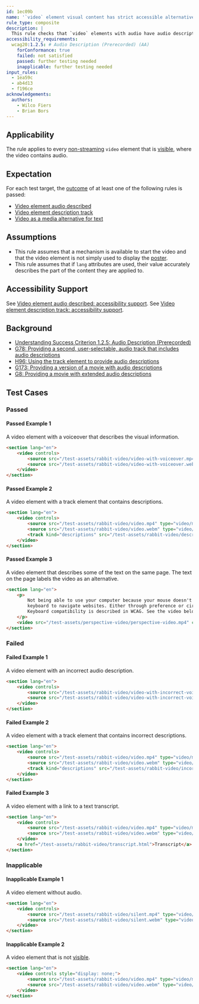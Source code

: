 ```yaml
---
id: 1ec09b
name: '`video` element visual content has strict accessible alternative'
rule_type: composite
description: |
  This rule checks that `video` elements with audio have audio description.
accessibility_requirements:
  wcag20:1.2.5: # Audio Description (Prerecorded) (AA)
    forConformance: true
    failed: not satisfied
    passed: further testing needed
    inapplicable: further testing needed
input_rules:
  - 1ea59c
  - ab4d13
  - f196ce
acknowledgements:
  authors:
    - Wilco Fiers
    - Brian Bors
---
```


## Applicability

The rule applies to every [non-streaming](#non-streaming-media-element) `video` element that is [visible][], where the video contains audio.

## Expectation

For each test target, the [outcome](#outcome) of at least one of the following rules is passed:

- [Video element audio described](https://act-rules.github.io/rules/1ea59c)
- [Video element description track](https://act-rules.github.io/rules/f196ce)
- [Video as a media alternative for text](https://act-rules.github.io/rules/ab4d13)

## Assumptions

- This rule assumes that a mechanism is available to start the video and that the video element is not simply used to display the [poster](https://www.w3.org/TR/html5/semantics-embedded-content.html#element-attrdef-video-poster).
- This rule assumes that if `lang` attributes are used, their value accurately describes the part of the content they are applied to.

## Accessibility Support

See [Video element audio described: accessibility support](https://act-rules.github.io/rules/1ea59c#accessibility-support).
See [Video element description track: accessibility support](https://act-rules.github.io/rules/f196ce#accessibility-support).

## Background

- [Understanding Success Criterion 1.2.5: Audio Description (Prerecorded)](https://www.w3.org/WAI/WCAG21/Understanding/audio-description-prerecorded.html)
- [G78: Providing a second, user-selectable, audio track that includes audio descriptions](https://www.w3.org/WAI/WCAG21/Techniques/general/G78)
- [H96: Using the track element to provide audio descriptions](https://www.w3.org/WAI/WCAG21/Techniques/html/H96)
- [G173: Providing a version of a movie with audio descriptions](https://www.w3.org/WAI/WCAG21/Techniques/general/G173)
- [G8: Providing a movie with extended audio descriptions](https://www.w3.org/WAI/WCAG21/Techniques/general/G8)

## Test Cases

### Passed

#### Passed Example 1

A video element with a voiceover that describes the visual information.

```html
<section lang="en">
	<video controls>
		<source src="/test-assets/rabbit-video/video-with-voiceover.mp4" type="video/mp4" />
		<source src="/test-assets/rabbit-video/video-with-voiceover.webm" type="video/webm" />
	</video>
</section>
```

#### Passed Example 2

A video element with a track element that contains descriptions.

```html
<section lang="en">
	<video controls>
		<source src="/test-assets/rabbit-video/video.mp4" type="video/mp4" />
		<source src="/test-assets/rabbit-video/video.webm" type="video/webm" />
		<track kind="descriptions" src="/test-assets/rabbit-video/descriptions.vtt" />
	</video>
</section>
```

#### Passed Example 3

A video element that describes some of the text on the same page. The text on the page labels the video as an alternative.

```html
<section lang="en">
	<p>
		Not being able to use your computer because your mouse doesn't work, is frustrating. Many people use only the
		keyboard to navigate websites. Either through preference or circumstance. This is solved by keyboard compatibility.
		Keyboard compatibility is described in WCAG. See the video below to watch the same information again in video form.
	</p>
	<video src="/test-assets/perspective-video/perspective-video.mp4" controls></video>
</section>
```

### Failed

#### Failed Example 1

A video element with an incorrect audio description.

```html
<section lang="en">
	<video controls>
		<source src="/test-assets/rabbit-video/video-with-incorrect-voiceover.mp4" type="video/mp4" />
		<source src="/test-assets/rabbit-video/video-with-incorrect-voiceover.webm" type="video/webm" />
	</video>
</section>
```

#### Failed Example 2

A video element with a track element that contains incorrect descriptions.

```html
<section lang="en">
	<video controls>
		<source src="/test-assets/rabbit-video/video.mp4" type="video/mp4" />
		<source src="/test-assets/rabbit-video/video.webm" type="video/webm" />
		<track kind="descriptions" src="/test-assets/rabbit-video/incorrect-descriptions.vtt" />
	</video>
</section>
```

#### Failed Example 3

A video element with a link to a text transcript.

```html
<section lang="en">
	<video controls>
		<source src="/test-assets/rabbit-video/video.mp4" type="video/mp4" />
		<source src="/test-assets/rabbit-video/video.webm" type="video/webm" />
	</video>
	<a href="/test-assets/rabbit-video/transcript.html">Transcript</a>
</section>
```

### Inapplicable

#### Inapplicable Example 1

A video element without audio.

```html
<section lang="en">
	<video controls>
		<source src="/test-assets/rabbit-video/silent.mp4" type="video/mp4" />
		<source src="/test-assets/rabbit-video/silent.webm" type="video/webm" />
	</video>
</section>
```

#### Inapplicable Example 2

A video element that is not [visible][].

```html
<section lang="en">
	<video controls style="display: none;">
		<source src="/test-assets/rabbit-video/video.mp4" type="video/mp4" />
		<source src="/test-assets/rabbit-video/video.webm" type="video/webm" />
	</video>
</section>
```

[visible]: #visible 'Definition of visible'
